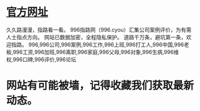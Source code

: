# [官方网址](https://www.996.cyou/?from=github&sub=996cyou2)
久久路漫漫，指路看一看。 996指路网（996.cyou）汇集公司案例评价，为有需人士指点方向。 网站已数据加密，全程隐私保护。 道路千万条，避坑第一条，欢迎指路。
996,996公司,996案例,996工作,996上班,996打工人,996中国,996老板,996工资,996加班,996离职,996家庭,996父母,996对象,996生病,996维权,996口碑,996评价,996论坛
# 网站有可能被墙，记得收藏我们获取最新动态。
